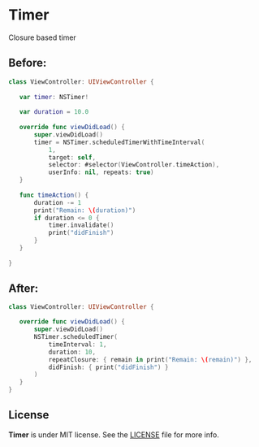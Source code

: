 # Timer
Closure based timer

Before:
------

 ```swift
class ViewController: UIViewController {
    
    var timer: NSTimer!
    
    var duration = 10.0
    
    override func viewDidLoad() {
        super.viewDidLoad()
        timer = NSTimer.scheduledTimerWithTimeInterval(
            1,
            target: self,
            selector: #selector(ViewController.timeAction),
            userInfo: nil, repeats: true)
    }
    
    func timeAction() {
        duration -= 1
        print("Remain: \(duration)")
        if duration <= 0 {
            timer.invalidate()
            print("didFinish")
        }
    }
    
}
 ```
After:
------

 ```swift
 class ViewController: UIViewController {

    override func viewDidLoad() {
        super.viewDidLoad()
        NSTimer.scheduledTimer(
            timeInterval: 1,
            duration: 10,
            repeatClosure: { remain in print("Remain: \(remain)") },
            didFinish: { print("didFinish") }
        )
    }
}

 ```

License
-------

**Timer** is under MIT license. See the [LICENSE](LICENSE) file for more info.
 


